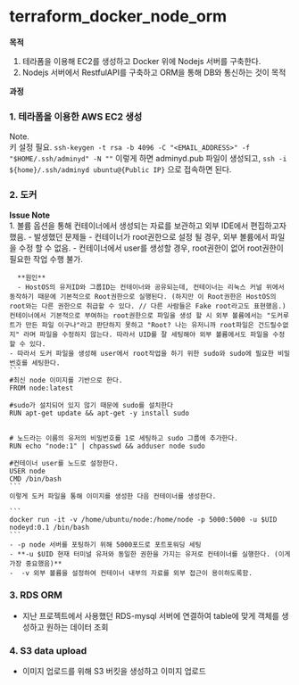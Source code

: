 # terraform_docker_node_orm
**목적**
1. 테라폼을 이용해 EC2를 생성하고 Docker 위에 Nodejs 서버를 구축한다.
2. Nodejs 서버에서 RestfulAPI를 구축하고 ORM을 통해 DB와 통신하는 것이 목적 


**과정**
### 1. 테라폼을 이용한 AWS EC2 생성</br>
Note.</br>
키 설정 필요. ```ssh-keygen -t rsa -b 4096 -C "<EMAIL_ADDRESS>" -f "$HOME/.ssh/adminyd" -N ""```
이렇게 하면 adminyd.pub 파일이 생성되고, ```ssh -i ${home}/.ssh/adminyd ubuntu@{Public IP}``` 으로 접속하면 된다.

### 2. 도커</br>
**Issue Note**</br>
    1. 볼륨 옵션을 통해 컨테이너에서 생성되는 자료를 보관하고 외부 IDE에서 편집하고자 했음.
    - 발생했던 문제들
      - 컨테이너가 root권한으로 설정 될 경우,  외부 볼륨에서 파일을 수정 할 수 없음. 
      - 컨테이너에서 user를 생성할 경우, root권한이 없어 root권한이 필요한 작업 수행 불가.
    
      **원인**
      - HostOS의 유저ID와 그룹ID는 컨테이너와 공유되는데, 컨테이너는 리눅스 커널 위에서 동작하기 때문에 기본적으로 Root권한으로 실행된다. (하지만 이 Root권한은 HostOS의 root와는 다른 권한으로 취급할 수 있다. // 다른 사람들은 Fake root라고도 표현했음.) 컨테이너에서 기본적으로 부여하는 root권한으로 파일을 생성 할 시 외부 볼륨에서는 "도커루트가 만든 파일 이구나"라고 판단하지 못하고 "Root? 나는 유저니까 root파일은 건드릴수없지" 라며 파일을 수정하지 않는다. 따라서 UID를 잘 세팅해야 외부 볼륨에서도 파일을 수정할 수 있다.
    - 따라서 도커 파일을 생성해 user에서 root작업을 하기 위한 sudo와 sudo에 필요한 비밀번호를 세팅한다.
    ```
    #최신 node 이미지를 기반으로 한다.
    FROM node:latest

    #sudo가 설치되어 있지 않기 때문에 sudo를 설치한다
    RUN apt-get update && apt-get -y install sudo


    # 노드라는 이름의 유저의 비밀번호를 1로 세팅하고 sudo 그룹에 추가한다.
    RUN echo "node:1" | chpasswd && adduser node sudo

    #컨테이너 user를 노드로 설정한다.
    USER node
    CMD /bin/bash
    ```
    이렇게 도커 파일을 통해 이미지를 생성한 다음 컨테이너를 생성한다.

    ```
    docker run -it -v /home/ubuntu/node:/home/node -p 5000:5000 -u $UID nodeyd:0.1 /bin/bash
    ```
    - -p node 서버를 포팅하기 위해 5000포드로 포트포워딩 세팅
    - **-u $UID 현재 터미널 유저와 동일한 권한을 가지는 유저로 컨테이너를 실행한다. (이게 가장 중요했음)**
    -  -v 외부 볼륨을 설정하여 컨테이너 내부의 자료를 외부 접근이 용이하도록함.


### 3. RDS ORM</br>
- 지난 프로젝트에서 사용했던 RDS-mysql 서버에 연결하여 table에 맞게 객체를 생성하고 원하는 데이터 조회 
### 4. S3 data upload</br>
- 이미지 업로드를 위해 S3 버킷을 생성하고 이미지 업로드